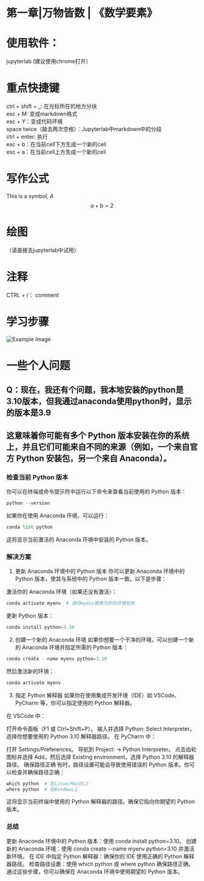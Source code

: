 # 第一章|万物皆数 | 《数学要素》
# 使用软件：
jupyterlab (建议使用chrome打开）
# 重点快捷键
ctrl + shift + _: 在光标所在的地方分块  
esc + M: 变成markdown格式  
esc + Y：变成代码环境  
space twice（敲击两次空格）：Jupyterlab中markdown中的分段  
ctrl + enter: 执行  
esc + b：在当前cell下方生成一个新的cell  
esc + a：在当前cell上方生成一个新的cell  
# 写作公式
This is a symbol, $A$  
$$a + b = 2$$
# 绘图
（请直接去jupyterlab中试用）  
# 注释
CTRL + /： comment
# 学习步骤
![Example Image](images/example.png)

# 一些个人问题
## Q：现在，我还有个问题，我本地安装的python是3.10版本，但我通过anaconda使用python时，显示的版本是3.9
## 这意味着你可能有多个 Python 版本安装在你的系统上，并且它们可能来自不同的来源（例如，一个来自官方 Python 安装包，另一个来自 Anaconda）。

### 检查当前 Python 版本
你可以在终端或命令提示符中运行以下命令来查看当前使用的 Python 版本：
```python
python --version
```
如果你在使用 Anaconda 环境，可以运行：
```python
conda list python
```
这将显示当前激活的 Anaconda 环境中安装的 Python 版本。

### 解决方案
1. 更新 Anaconda 环境中的 Python 版本
你可以更新 Anaconda 环境中的 Python 版本，使其与系统中的 Python 版本一致。以下是步骤：

激活你的 Anaconda 环境（如果还没有激活）：
```python
conda activate myenv  # 请将myenv替换为你的环境名称
```
更新 Python 版本：
```python
conda install python=3.10
```
2. 创建一个新的 Anaconda 环境
如果你想要一个干净的环境，可以创建一个新的 Anaconda 环境并指定所需的 Python 版本：
```python
conda create --name myenv python=3.10
```
然后激活新的环境：
```python
conda activate myenv
```
3. 指定 Python 解释器
如果你在使用集成开发环境（IDE）如 VSCode、PyCharm 等，你可以指定使用的 Python 解释器。

在 VSCode 中：

打开命令面板（F1 或 Ctrl+Shift+P）。
输入并选择 Python: Select Interpreter。
选择你想要使用的 Python 3.10 解释器路径。
在 PyCharm 中：

打开 Settings/Preferences。
导航到 Project: <project name> -> Python Interpreter。
点击齿轮图标并选择 Add，然后选择 Existing environment，选择 Python 3.10 的解释器路径。
确保路径正确
有时，路径设置可能会导致使用错误的 Python 版本。你可以检查并确保路径正确：
```python
which python  # 在Linux/MacOS上
where python  # 在Windows上
```
这将显示当前终端中使用的 Python 解释器的路径。确保它指向你期望的 Python 版本。

### 总结
更新 Anaconda 环境中的 Python 版本：使用 conda install python=3.10。
创建新的 Anaconda 环境：使用 conda create --name myenv python=3.10 并激活新环境。
在 IDE 中指定 Python 解释器：确保你的 IDE 使用正确的 Python 解释器路径。
检查路径设置：使用 which python 或 where python 确保路径正确。
通过这些步骤，你可以确保在 Anaconda 环境中使用期望的 Python 版本。





